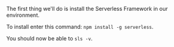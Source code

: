 The first thing we'll do is install the Serverless Framework in our environment.

To install enter this command: `npm install -g serverless`.

You should now be able to `sls -v`.
